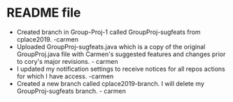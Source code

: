 # README file 

- Created branch in Group-Proj-1 called GroupProj-sugfeats from cplace2019. -carmen
- Uploaded GroupProj-sugfeats.java which is a copy of the original GroupProj.java 
file with Carmen's suggested features and changes prior to cory's major revisions. - carmen
- I updated my notification settings to receive notices for all repos 
actions for which I have access.  -carmen
- Created a new branch called cplace2019-branch. I will delete my GroupProj-sugfeats
branch. - carmen
